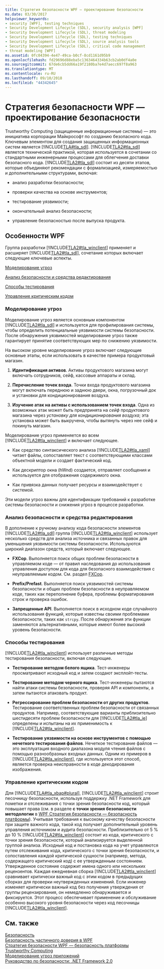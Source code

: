 ```yaml
---
title: Стратегия безопасности WPF — проектирование безопасности
ms.date: 03/30/2017
helpviewer_keywords:
- security [WPF], testing techniques
- Security Development Lifecycle (SDL), security analysis [WPF]
- Security Development Lifecycle (SDL), threat modeling
- Security Development Lifecycle (SDL), testing techniques
- Security Development Lifecycle (SDL), source analysis tools
- Security Development Lifecycle (SDL), critical code management
- threat modeling [WPF]
ms.assetid: 0fc04394-4e47-49ca-b0cf-8cd1161d95b9
ms.openlocfilehash: fd29696d88eba5c1363464334b63cb2ab0df4a0e
ms.sourcegitcommit: 67de6cb5dd66a19f2180ba7e4d7aecc697f8a963
ms.translationtype: MT
ms.contentlocale: ru-RU
ms.lasthandoff: 09/10/2018
ms.locfileid: "44342645"
---
```

# <a name="wpf-security-strategy---security-engineering"></a>Стратегия безопасности WPF — проектирование безопасности
Trustworthy Computing (защищенные информационные системы) — это инициатива корпорации Майкрософт по созданию безопасного кода. Ключевым элементом для создания защищенных информационных систем является [!INCLUDE[TLA#tla_sdl](../../../includes/tlasharptla-sdl-md.md)]. [!INCLUDE[TLA2#tla_sdl](../../../includes/tla2sharptla-sdl-md.md)] является технической практикой, которая используется в сочетании со стандартными инженерными процессами для облегчения доставки безопасного кода. [!INCLUDE[TLA2#tla_sdl](../../../includes/tla2sharptla-sdl-md.md)] состоит из десяти этапов, которые объединяют рекомендации с формализацией, измеряемостью и дополнительными структурами, включая:  
  
-   анализ разработки безопасности;  
  
-   проверки качества на основе инструментов;  
  
-   тестирование уязвимости;  
  
-   окончательный анализ безопасности;  
  
-   управление безопасностью после выпуска продукта.  
  
## <a name="wpf-specifics"></a>Особенности WPF  
 Группа разработки [!INCLUDE[TLA2#tla_winclient](../../../includes/tla2sharptla-winclient-md.md)] применяет и расширяет [!INCLUDE[TLA2#tla_sdl](../../../includes/tla2sharptla-sdl-md.md)], сочетание которых включает следующие ключевые аспекты.  
  
 [Моделирование угроз](#threat_modeling)  
  
 [Анализ безопасности и средства редактирования](#tools)  
  
 [Способы тестирования](#techniques)  
  
 [Управление критическим кодом](#critical_code)  
  
<a name="threat_modeling"></a>   
### <a name="threat-modeling"></a>Моделирование угроз  
 Моделирование угроз является основным компонентом [!INCLUDE[TLA2#tla_sdl](../../../includes/tla2sharptla-sdl-md.md)] и используется для профилирования системы, чтобы определить потенциальные уязвимости системы безопасности. После обнаружения уязвимостей моделирование угроз также гарантирует принятие соответствующих мер по снижению уязвимости.  
  
 На высоком уровне моделирование угроз включает следующие основные этапы, если использовать в качестве примера продуктовый магазин.  
  
1.  **Идентификация активов**. Активы продуктового магазина могут включать сотрудников, сейф, кассовые аппараты и склад.  
  
2.  **Перечисление точек входа**. Точки входа продуктового магазина могут включать переднюю и заднюю двери, окна, погрузочный док и установки для кондиционирования воздуха.  
  
3.  **Изучение атак на активы с использованием точек входа**. Одна из возможных атак может быть предпринята на *сейф* продуктового магазина через *установку для кондиционирования воздуха*; эта установка может быть выкручена, чтобы вытянуть через нее сейф и покинуть магазин.  
  
 Моделирование угроз применяется во всем [!INCLUDE[TLA2#tla_winclient](../../../includes/tla2sharptla-winclient-md.md)] и включает следующее.  
  
-   Как средство синтаксического анализа [!INCLUDE[TLA2#tla_xaml](../../../includes/tla2sharptla-xaml-md.md)] читает файлы, сопоставляет текст с соответствующими классами объектной модели и создает фактический код.  
  
-   Как дескриптор окна (hWnd) создается, отправляет сообщения и используется для отображения содержимого окна.  
  
-   Как привязка данных получает ресурсы и взаимодействует с системой.  
  
 Эти модели угроз важны для идентификации требований к разработке системы безопасности и снижения угроз в процессе разработки.  
  
<a name="tools"></a>   
### <a name="source-analysis-and-editing-tools"></a>Анализ безопасности и средства редактирования  
 В дополнение к ручному анализу кода безопасности элементов [!INCLUDE[TLA2#tla_sdl](../../../includes/tla2sharptla-sdl-md.md)] группа  [!INCLUDE[TLA2#tla_winclient](../../../includes/tla2sharptla-winclient-md.md)] использует несколько средств для анализа источника и связанных правок для уменьшения уязвимости системы безопасности. Используются широкий диапазон средств, который включает следующее.  
  
-   **FXCop**. Выполняется поиск общих проблем безопасности в управляемом коде — от правил наследования до использования управления доступом для кода для безопасного взаимодействия с неуправляемым кодом. См. раздел [FXCop](http://www.gotdotnet.com/team/fxcop/).  
  
-   **Prefix/Prefast**. Выполняется поиск уязвимостей системы безопасности и общих проблем безопасности в неуправляемом коде, таких как переполнение буфера, проблемы форматирования строк и проверка ошибок.  
  
-   **Запрещенные API**. Выполняется поиск в исходном коде случайного использования функций, которые известны своими проблемами безопасности, таких как `strcpy`. После обнаружения эти функции заменяются альтернативными, которые имеют более высокий уровень безопасности.  
  
<a name="techniques"></a>   
### <a name="testing-techniques"></a>Способы тестирования  
 [!INCLUDE[TLA2#tla_winclient](../../../includes/tla2sharptla-winclient-md.md)] использует различные методы тестирования безопасности, включая следующие.  
  
-   **Тестирование методом белого ящика**. Тест-инженеры просматривают исходный код и затем создают эксплойт-тесты.  
  
-   **Тестирование методом черного ящика**. Тест-инженеры пытаются найти атаки системы безопасности, проверяя API и компоненты, а затем пытаются атаковать продукт.  
  
-   **Регрессирование проблем безопасности от других продуктов**. Тестирование соответственных проблем безопасности от связанных продуктов. Например, соответствующие варианты приблизительно шестидесяти проблем безопасности для [!INCLUDE[TLA2#tla_ie](../../../includes/tla2sharptla-ie-md.md)] определены и испытаны на их применимость к [!INCLUDE[TLA2#tla_winclient](../../../includes/tla2sharptla-winclient-md.md)].  
  
-   **Тестирование уязвимости на основе инструментов с помощью нечеткого тестирования файлов**. Нечеткое тестирование файлов — это эксплуатация входного диапазона модуля чтения файлов с помощью разнообразных входных данных. Одним из примеров в [!INCLUDE[TLA2#tla_winclient](../../../includes/tla2sharptla-winclient-md.md)], где используется этот способ, является проверка неисправности в коде декодирования изображения.  
  
<a name="critical_code"></a>   
### <a name="critical-code-management"></a>Управление критическим кодом  
 Для [!INCLUDE[TLA#tla_xbap#plural](../../../includes/tlasharptla-xbapsharpplural-md.md)], [!INCLUDE[TLA2#tla_winclient](../../../includes/tla2sharptla-winclient-md.md)] строит песочницу безопасности, используя поддержку .NET Framework для пометки и отслеживания с точки зрения безопасности код, который повышает права (см. в разделе **с точки зрения безопасности методологии** в [WPF Стратегия безопасности — безопасность платформы](../../../docs/framework/wpf/wpf-security-strategy-platform-security.md)). Учитывая требования к высокому качеству безопасности при защите важного кода, такой код получает дополнительный уровень управления источником и аудита безопасности. Приблизительно от 5 % до 10 % [!INCLUDE[TLA2#tla_winclient](../../../includes/tla2sharptla-winclient-md.md)] состоит из кода, критического с точки зрения безопасности, который анализируется выделенной группой анализа. Исходный код и постановка кода на учет управляются путем отслеживания кода, критического с точки зрения безопасности, и сопоставления каждой критической сущности (например, метода, содержащего критический код) с ее утвержденным состоянием. Утвержденное состояние содержит имена одного или нескольких рецензентов. Каждая ежедневная сборка [!INCLUDE[TLA2#tla_winclient](../../../includes/tla2sharptla-winclient-md.md)] сравнивает критически важный код с этим кодом в предыдущих сборках для проверки неутвержденных изменений. Если инженер изменяет критически важный код без получения утверждения от группы рецензирования, он немедленно обнаруживается и фиксируется. Этот процесс обеспечивает применение и обслуживание особенно высокого уровня безопасности через код песочницы [!INCLUDE[TLA2#tla_winclient](../../../includes/tla2sharptla-winclient-md.md)].  
  
## <a name="see-also"></a>См. также  
 [Безопасность](../../../docs/framework/wpf/security-wpf.md)  
 [Безопасность частичного доверия в WPF](../../../docs/framework/wpf/wpf-partial-trust-security.md)  
 [Стратегия безопасности WPF — безопасность платформы](../../../docs/framework/wpf/wpf-security-strategy-platform-security.md)  
 [Trustworthy Computing](https://www.microsoft.com/mscorp/twc/default.mspx)  
 [Моделирование угроз приложений](https://msdn.microsoft.com/security/securecode/threatmodeling/acetm/)  
 [Руководство по безопасности: .NET Framework 2.0](https://msdn.microsoft.com/library/default.asp?url=/library/dnpag2/html/PAGGuidelines0003.asp)
